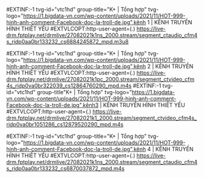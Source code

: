 #EXTINF:-1 tvg-id="vtc1hd" group-title="K+ | Tổng hợp" tvg-logo="https://1.bigdata-vn.com/wp-content/uploads/2021/11/HOT-999-hinh-anh-comment-Facebook-doc-la-troll-de.jpg",kênh 1 | KÊNH TRUYỀN HÌNH THIẾT YẾU
#EXTVLCOPT:http-user-agent=(_._)
https://live-drm.fptplay.net/drmlive/27082021k1ns_2000.stream/segment_ctaudio_cfm4s_ridp0aa0br133232_cs6884245872_mpd.m3u8

#EXTINF:-1 tvg-id="vtc1hd" group-title="K+ | Tổng hợp" tvg-logo="https://1.bigdata-vn.com/wp-content/uploads/2021/11/HOT-999-hinh-anh-comment-Facebook-doc-la-troll-de.jpg",kênh 2 | KÊNH TRUYỀN HÌNH THIẾT YẾU
#EXTVLCOPT:http-user-agent=(_._)
https://live-drm.fptplay.net/drmlive/27082021k1pc_2000.stream/segment_ctvideo_cfm4s_ridp0va0br322039_cs12864760290_mpd.m4s
#EXTINF:-1 tvg-id="vtc1hd" group-title"K+ | Tổng hợp" tvg-logo="https://1.bigdata-vn.com/wp-content/uploads/2021/11/HOT-999-hinh-anh-comment-Facebook-doc-la-troll-de.jpg",kênh3 | KÊNH TRUYỀN HÌNH THIẾT YẾU
#EXTVLCOPT:http-user-agent=(_._)
https://live-drm.fptplay.net/drmlive/27082021k1_2000.stream/segment_ctvideo_cfm4s_ridp0va0br1051286_cs12879520290_mpd.m4s

#EXTINF:-1 tvg-id="vtc1hd" group-title="K+ | Tổng hợp" tvg-logo="https://1.bigdata-vn.com/wp-content/uploads/2021/11/HOT-999-hinh-anh-comment-Facebook-doc-la-troll-de.jpg",kênh 4 | KÊNH TRUYỀN HÌNH THIẾT YẾU
#EXTVLCOPT:http-user-agent=(_._)
https://live-drm.fptplay.net/drmlive/27082021k1ns_2000.stream/segment_ctaudio_cfm4s_ridp0aa0br133232_cs6870037872_mpd.m4s
